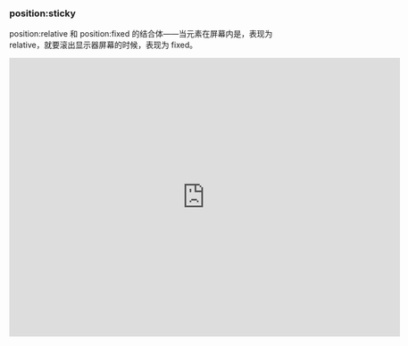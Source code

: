 ### position:sticky

position:relative 和 position:fixed 的结合体——当元素在屏幕内是，表现为 relative，就要滚出显示器屏幕的时候，表现为 fixed。

<iframe src="https://baidu.com" width="700px" height="500px" frameborder="0" scrolling="no"> </iframe>

